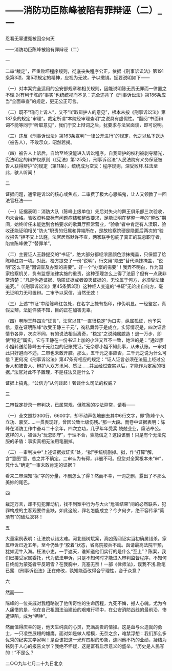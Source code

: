# ——消防功臣陈峰被陷有罪辩诬（二）_一

忍看无辜遭冤被囚奈何天

——消防功臣陈峰被陷有罪辩诬（二）

一

二审“裁定”，严重败坏程序规则，彻底丧失程序公正，依据《刑事诉讼法》第191条第3项、第5项规定的精神，应视为无效，予以撤销。扼要说明如下——

（一）对本案完全适用的公安部规章和相关规则，因能说明陈无责无罪而一律置之不理.对有利于陈的“事实”也统统视而不见：完全违背了《刑事诉讼法》第186条应当“全面审查”的规定，更无公正可言。

（二）既不“讯问上诉人”，又不“听取辩护人的意见”，根本未按《刑事诉讼法》第187条的规定“审理”。裁定所谓“本院经审理查明”之说具有虚假性。“翻阅”书面辩词不能等同于“听取意见”，我们于交上辩词之后，犹要求与法官面谈，即可说明。

（三）违反《刑事诉讼法》第163条宣判“一律公开进行”的规定，代之以私下送达（被告人），不敢示众，昭然若揭。

（四）被告人上诉后，自始至终没能进入诉讼程序，自我辩护的权利被剥夺精光，宪法明定的辩护权原则（《宪法》第125条），刑事诉讼法“人民法院有义务保证被告人获得辩护”的规定（第11条），统统成为空文：程序规则，深受败坏.枉法至此，骇人听闻！

二

证据问题，通常是诉讼的核心或焦点，二审费了极大心思搞鬼，让人又领教了一回法官枉法——

（一）证据表明：消防大队（陈峰上级单位）先后对失火的舞王俱乐部三次验收，均未合格。验收资料应标有问题症结和整改要求，足能证明在整整一年的“整改”期间，始终听任未能达到合格要求的歌舞厅照常营业，“验收”者中肯定有人渎职，验收还能证明相关“防火”职责的归属和弊端所在，是故检察院硬是隐匿后两次的“验收报告”拒不交上法庭，法官居然默许不查，两家联手包庇了真正的玩忽职守者，陷害陈峰做了“替罪羊”。

（二）主要证人王静提交的“书证”，绝大部分都经浓黑颜色涂抹掩盖，只保留了给陈峰红包一项。对此，检方提交了一份“说明”，行文用“隐去”替代涂抹掩盖，“说明”这么干是“因调查及办案的需要”。好一个“办案的需要”！我弄不明白，作为国家检察机关，负有监督法律实施的重责，这种歪理怎么上得了法庭？但有一点我非常清楚：“凡是伪造证据、隐匿证据或者毁灭证据的，无论属于何方，必须受法律追究。”（《刑事诉讼法》第45条第3项）这种经人变造的“书证”无论出自何方，毫无证明力无可置辩。二审予以采信，当然无效！

（三）上述“书证”中给陈峰红包处，在名字上捺有指印，作伪明显。一经鉴定，真假立辨。法庭佯装不知，目的正在加害无辜。

（四）卷附王静四次“证言”，法官以其“一直很稳定”为口实，纵属孤证，也予采信，意在证明陈峰“收受王静三千元”，徇私舞弊于是成立。实际情况是，四次证言情节各异，次次不同，有的说法相当离奇，“稳定”之说纯属臆造！退一万步，即使“稳定”属实，它与王静在一份书证上加的小注又互不一致，她注的是：“通过廖小姐转送给陈峰五千元红包的记账凭证。”无奈廖小姐不知此事，从未认账。一审对此只好避而不述，二审也未敢开腔。那么，五千元之事应否，三千元之说为什么可信？更何况《刑事诉讼法》第47条有相应的规定：“证人证言必须在法庭上经过公诉人和被告人、辩护人双方讯问、质证……并且经过查实以后，才能作为定案的根据。”法官对此不予置理，不是枉法又是什么？

证据上搞鬼，“公信力”从何谈起！奢谈什么司法的权威？

三

二审裁定抄录一审判决，已属常规，但陈案的抄法异常，请看——

（一）全文照抄300行，6600字，却不动声色地删去其中6行文字，即“陈峰个人立功、嘉奖……一贯表现好，曾因公致七级伤残。”那一大段。而卷中证据表明：陈峰在消防工作中奋斗二十余年，四次立功，几乎年年受奖.兢兢业业，廉洁奉公。这样的人，被诬为“玩忽职守”，于理不合，孰能信之？这段该删！只是有个无法克服的矛盾：事实真相无法用笔删掉。

（二）一审判决中“上述证据拟证实”处，“拟”字统统删掉。拟，作“打算”解，含“意图”意，总之并不确定。二审认为有碍，非删不可。但您对全案根本未“审”，凭什么“确定”一审未敢肯定的证据？

看来二审深知“拟”字的分量，不删怎么了得？然而不幸，一词之删，露出了不那么美妙的尾巴。

四

裁定万言，却不见犯罪动机，找不到案中行为与大火“危害结果”间的必然联系，犯罪构成的主客观要件全缺，如此这般，罪名怎能成立？今夕何夕，绝不容传承“莫须有”的破烂衣钵！

五

大量案例表明：让法院认错太难。河北聂树斌案，真凶落网证实当初确属错杀。家属申诉已近五年，至今仍处于“胶着”状态，省高院按兵不动。函请最高法院干预，犹如泥牛入海。枉法小吏，一手遮天，谁知道他们实行的是什么“至上”？陈案，我们已接受家属委托，代为依法申诉，只是不知何时才能进入审判监督程序，不知何日终能为蒙冤者平反昭雪？在我胸中，充塞无奈！一部《律师法》，误我不浅.败笔已露.《刑事诉讼法》正在修改，孰知能否改得合乎理性，合于众意？

六

然而——

陈峰的一位亲戚对我粗略说了他传奇性的生命历程，九死不悔，撼人心魄。尤为令人痛惜的是，他在自己祖国法治建设的艰难行程中，在公安消防战线的最前沿，惨遭诬陷，成为“牺牲”。

然而值得庆幸的是，他天生纯真的心灵，充满高贵的情操。这是血与火造就的勇士，一只凌空展翅的雄鹰。面对如是做人楷模，无奈之余，难禁浮想：我们那么多优秀的纪实文学家啊！是否该把这一光辉四射的形象，连同他不朽的业绩，凝结为铭刻于人心的报告文学？我绝不怀疑，这是富有启示意义的盛举。“历史是人民写的！”不是么？

二○○九年七月二十九日北京